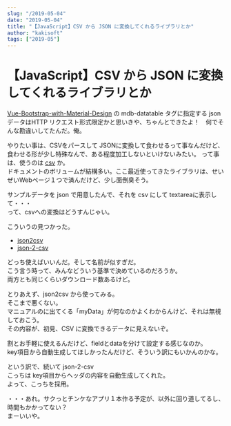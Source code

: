 ```yaml
---
slug: "/2019-05-04"
date: "2019-05-04"
title: "【JavaScript】CSV から JSON に変換してくれるライブラリとか"
author: "kakisoft"
tags: ["2019-05"]
---
```

# 【JavaScript】CSV から JSON に変換してくれるライブラリとか

[Vue-Bootstrap-with-Material-Design](https://github.com/mdbootstrap/Vue-Bootstrap-with-Material-Design) の mdb-datatable タグに指定する jsonデータはHTTP リクエスト形式限定かと思いきや、ちゃんとできたよ！　何でそんな勘違いしてたんだ。俺。  

やりたい事は、CSVをパースして JSONに変換して食わせるって事なんだけど、食わせる形が少し特殊なんで、ある程度加工しないといけないみたい。 
って事は、使うのは [csv](https://www.npmjs.com/package/csv) か。  
ドキュメントのボリュームが結構多い。ここ最近使ってきたライブラリは、せいぜいWebページ１つで済んだけど、少し面倒臭そう。  

サンプルデータを json で用意したんで、それを csv にして textareaに表示して・・・  
って、csvへの変換はどうすんじゃい。  

こういうの見つかった。  

 * [json2csv](https://www.npmjs.com/package/json2csv)
 * [json-2-csv](https://www.npmjs.com/package/json-2-csv)


どっち使えばいいんだ。そして名前が似すぎだ。  
こう言う時って、みんなどういう基準で決めているのだろうか。  
両方とも同じくらいダウンロード数あるけど。  

とりあえず、json2csv から使ってみる。  
そこまで悪くない。  
マニュアルのに出てくる「myData」が何なのかよくわからんけど、それは無視しておこう。  
その内容が、初見、CSV に変換できるデータに見えないぞ。  

割とお手軽に使えるんだけど、fieldとdataを分けて設定する感じなのか。  
key項目から自動生成してほしかったんだけど、そういう訳にもいかんのかな。  

という訳で、続いて json-2-csv  
こっちは key項目からヘッダの内容を自動生成してくれた。  
よって、こっちを採用。  

・・・あれ。サクっとチンケなアプリ１本作る予定が、以外に回り道してるし、時間もかかってない？  
まーいいや。  

